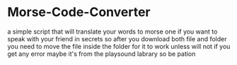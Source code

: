 # Morse-Code-Converter
a simple script that will translate your words to morse one if you want to speak with your friend in secrets 
so after you download both file and folder you need to move the file inside the folder for it to work unless will not 
if you get any error maybe it's from the playsound labrary so be pation
